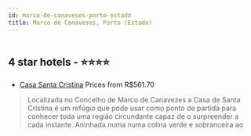 ```yaml
---
id: marco-de-canaveses-porto-estado
title: Marco de Canaveses, Porto (Estado)
---
```


<center><img src="http://media.omnibees.com/Images/4146/Property/508363.jpg" alt="" /></center>


##  4 star hotels - ⭐️⭐️⭐️⭐️

-    [Casa Santa Cristina](https://www.hurb.com/br/aud/https://www.hurb.com/br/hotels/marco-de-canaveses/casa-santa-cristina-HT-93DI?cmp=18055) Prices from R$561.70
   > Localizada no Concelho de Marco de Canavezes a Casa de Santa Cristina é um refúgio que pode usar como ponto de partida para conhecer toda uma região circundante capaz de o surpreender a cada instante.Aninhada numa numa colina verde e sobranceira ao 
